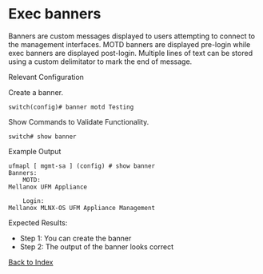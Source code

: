 # Exec banners

Banners are custom messages displayed to users attempting to connect to the management interfaces. MOTD banners are displayed pre-login while exec banners are displayed post-login. Multiple lines of text can be stored using a custom delimitator to mark the end of message. 

Relevant Configuration 

Create a banner.

```
switch(config)# banner motd Testing
```

Show Commands to Validate Functionality. 

```
switch# show banner
```

Example Output 

```
ufmapl [ mgmt-sa ] (config) # show banner
Banners:
    MOTD:
Mellanox UFM Appliance
 
    Login:
Mellanox MLNX-OS UFM Appliance Management
```

Expected Results: 

* Step 1: You can create the banner
* Step 2: The output of the banner looks correct 

[Back to Index](../index.md)